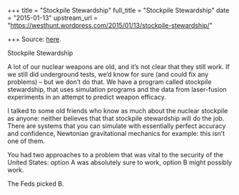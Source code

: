 +++
title = "Stockpile Stewardship"
full_title = "Stockpile Stewardship"
date = "2015-01-13"
upstream_url = "https://westhunt.wordpress.com/2015/01/13/stockpile-stewardship/"

+++
Source: [here](https://westhunt.wordpress.com/2015/01/13/stockpile-stewardship/).

Stockpile Stewardship

A lot of our nuclear weapons are old, and it’s not clear that they still
work. If we still did underground tests, we’d know for sure (and could
fix any problems) – but we don’t do that. We have a program called
stockpile stewardship, that uses simulation programs and the data from
laser-fusion experiments in an attempt to predict weapon efficacy.

I talked to some old friends who know as much about the nuclear
stockpile as anyone: neither believes that that stockpile stewardship
will do the job. There are systems that you can simulate with
essentially perfect accuracy and confidence, Newtonian gravitational
mechanics for example: this isn’t one of them.

You had two approaches to a problem that was vital to the security of
the United States: option A was absolutely sure to work, option B might
possibly work.

The Feds picked B.






